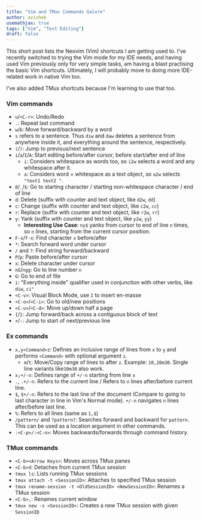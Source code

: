 ```yaml
---
title: "Vim and TMux Commands Galore"
author: avishek
usemathjax: true
tags: ["Vim", "Text Editing"]
draft: false
---
```


This short post lists the Neovim (Vim) shortcuts I am getting used to. I've recently switched to trying the Vim mode for my IDE needs, and having used Vim previously only for very simple tasks, am having a blast practising the basic Vim shortcuts. Ultimately, I will probably move to doing more IDE-related work in native Vim too.

I've also added TMux shortcuts because I'm learning to use that too.

### Vim commands
- ```u```/```<C-r>```: Undo/Redo
- ```.```: Repeat last command
- ```w```/```b```: Move forward/backward by a word
- ```s``` refers to a sentence. Thus ```diw``` and ```daw``` deletes a sentence from anywhere inside it, and everything around the sentence, respectively.
- ```(```/```)```: Jump to previous/next sentence
- ```i```/```a```/```I```/```A```: Start editing before/after cursor, before start/after end of line
  - ```i```: Considers whitespace as words too, so ```i2w``` selects a word and any whitespace after it.
  - ```a```: Considers word + whitespace as a text object, so ```a2w``` selects ```"text1 text2 "```.
- ```0```/```_```/```$```: Go to starting character / starting non-whitespace character / end of line
- ```d```: Delete (suffix with counter and text object, like ```d2w```, ```dd```) 
- ```c```: Change (suffix with counter and text object, like ```c2w```, ```cc```) 
- ```r```: Replace (suffix with counter and text object, like ```r2w```, ```rr```)
- ```y```: Yank (suffix with counter and text object, like ```y2w```, ```yy```) 
    - **Interesting Use Case**: ```ny$``` yanks from cursor to end of line ```n``` times, so ```n``` lines, starting from the current cursor position.
- ```F-x```/```f-x```: Find character ```x``` before/after
- ```*```: Search forward word under cursor
- ```/``` and ```?```: Find string forward/backward
- ```P```/```p```: Paste before/after cursor
- ```x```: Delete character under cursor
- ```nG```/```ngg```: Go to line number ```n```
- ```G```: Go to end of file
- ```i```: "Everything inside" qualifier used in conjunction with other verbs, like ```diw```, ```ci"```
- ```<C-v>```: Visual Block Mode, use ```I``` to insert en-masse
- ```<C-o>```/```<C-i>```: Go to old/new positions
- ```<C-u>```/```<C-d>```: Move up/down half a page
- ```{```/```}```: Jump forward/back across a contiguous block of text
- ```+```/```-```: Jump to start of next/previous line

### Ex commands

- ```x,y<Command>z```: Defines an inclusive range of lines from ```x``` to ```y``` and performs ```<Command>``` with optional argument ```z```.
  - ```m```/```t```: Move/Copy range of lines to after ```z```. Example: ```10,20m30```. Single line variants like```10m30``` also work.
- ```x;+/-n```: Defines range of ```+/-n``` starting from line ```x```
- ```.```, ```.+/-n```: Refers to the current line / Refers to ```n``` lines after/before current line.
- ```$```, ```$+/-n```: Refers to the last line of the document (Compare to going to last character in line in Vim's Normal mode). ```+/-n``` navigates ```n``` lines after/before last line.
- ```%```: Refers to all lines (same as ```1,$```)
- ```/pattern/``` and ```?pattern?```: Searches forward and backward for ```pattern```. This can be used as a location argument in other commands.
- ```:<C-p>/:<C-n>```: Moves backwards/forwards through command history.

### TMux commands

- ```<C-b><Arrow Keys>```: Moves across TMux panes
- ```<C-b>d```: Detaches from current TMux session
- ```tmux ls```: Lists running TMux sessions
- ```tmux attach -t <SessionID>```: Attaches to specified TMux session
- ```tmux rename-session -t <OldSessionID> <NewSessionID>```: Renames a TMux session
- ```<C-b>,```: Renames current window
- ```tmux new -s <SessionID>```: Creates a new TMux session with given ```SessionID```
